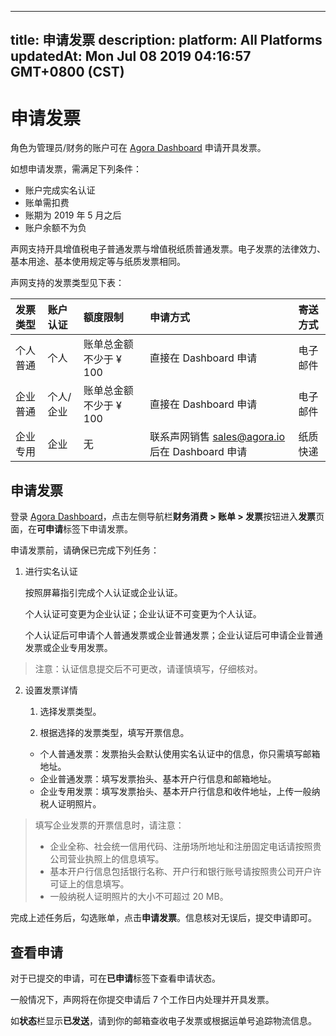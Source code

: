 
---
title: 申请发票
description: 
platform: All Platforms
updatedAt: Mon Jul 08 2019 04:16:57 GMT+0800 (CST)
---
# 申请发票
角色为管理员/财务的账户可在 [Agora Dashboard](https://dashboard.agora.io/) 申请开具发票。

如想申请发票，需满足下列条件：

- 账户完成实名认证
- 账单需扣费
- 账期为 2019 年 5 月之后
- 账户余额不为负

声网支持开具增值税电子普通发票与增值税纸质普通发票。电子发票的法律效力、基本用途、基本使用规定等与纸质发票相同。

声网支持的发票类型见下表：

| 发票类型 | 账户认证  | 额度限制               | 申请方式                                                     | 寄送方式 |
| :------- | :-------- | :--------------------- | :----------------------------------------------------------- | :------- |
| 个人普通 | 个人      | 账单总金额不少于 ¥ 100 | 直接在 Dashboard 申请                                        | 电子邮件 |
| 企业普通 | 个人/企业 | 账单总金额不少于 ¥ 100 | 直接在 Dashboard 申请                                        | 电子邮件 |
| 企业专用 | 企业      | 无                     | 联系声网销售 [sales@agora.io](mailto:sales@agora.io) 后在 Dashboard 申请 | 纸质快递 |

## 申请发票

登录 [Agora Dashboard](https://dashboard.agora.io/)，点击左侧导航栏**财务消费 > 账单 > 发票**按钮进入**发票**页面，在**可申请**标签下申请发票。

申请发票前，请确保已完成下列任务：

1. 进行实名认证

	按照屏幕指引完成个人认证或企业认证。
	
	个人认证可变更为企业认证；企业认证不可变更为个人认证。
	
	个人认证后可申请个人普通发票或企业普通发票；企业认证后可申请企业普通发票或企业专用发票。
	
>注意：认证信息提交后不可更改，请谨慎填写，仔细核对。

2. 设置发票详情

   1) 选择发票类型。
   
   2) 根据选择的发票类型，填写开票信息。
   
	* 个人普通发票：发票抬头会默认使用实名认证中的信息，你只需填写邮箱地址。
	* 企业普通发票：填写发票抬头、基本开户行信息和邮箱地址。
	* 企业专用发票：填写发票抬头、基本开户行信息和收件地址，上传一般纳税人证明照片。
	
> 填写企业发票的开票信息时，请注意：
> - 企业全称、社会统一信用代码、注册场所地址和注册固定电话请按照贵公司营业执照上的信息填写。
> - 基本开户行信息包括银行名称、开户行和银行账号请按照贵公司开户许可证上的信息填写。
> - 一般纳税人证明照片的大小不可超过 20 MB。

完成上述任务后，勾选账单，点击**申请发票**。信息核对无误后，提交申请即可。

## 查看申请

对于已提交的申请，可在**已申请**标签下查看申请状态。

一般情况下，声网将在你提交申请后 7 个工作日内处理并开具发票。

如**状态**栏显示**已发送**，请到你的邮箱查收电子发票或根据运单号追踪物流信息。


